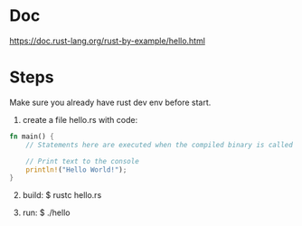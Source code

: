 # Doc

https://doc.rust-lang.org/rust-by-example/hello.html

# Steps

Make sure you already have rust dev env before start.

1. create a file hello.rs with code:

```rust
fn main() {
    // Statements here are executed when the compiled binary is called

    // Print text to the console
    println!("Hello World!");
}
```

2. build:
    $ rustc hello.rs

3. run:
    $ ./hello
